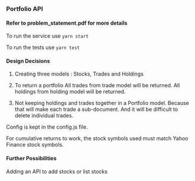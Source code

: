 ### Portfolio API ###

#### Refer to  problem_statement.pdf for more details ####


To run the service use  `yarn start`

To run the tests use `yarn test`


#### Design Decisions ####

1. Creating three models :  Stocks, Trades and Holdings
    
2. To return a portfolio
    All trades from trade model will be returned.
    All holdings from holding model will be returned.
    
3. Not keeping holdings and trades together in a Portfolio model. 
    Because that will make each trade a sub-document. And it will be difficult to delete individual trades.
    
Config is kept in the config.js file.

For cumulative returns to work, the stock symbols used must match Yahoo Finance stock symbols.


#### Further Possibilities ####
Adding an API to add stocks or list stocks  
